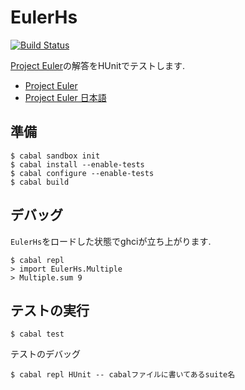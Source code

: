 EulerHs
=======

[![Build Status](https://img.shields.io/travis/yusukegoto/EulerHs.svg?branch=master)](https://travis-ci.org/yusukegoto/EulerHs)

[Project Euler](https://projecteuler.net/problems)の解答をHUnitでテストします.

- [Project Euler](https://projecteuler.net/problems)
- [Project Euler 日本語](http://odz.sakura.ne.jp/projecteuler/)

## 準備

````
$ cabal sandbox init
$ cabal install --enable-tests
$ cabal configure --enable-tests
$ cabal build
````

## デバッグ

`EulerHs`をロードした状態でghciが立ち上がります.

````
$ cabal repl
> import EulerHs.Multiple
> Multiple.sum 9
````

## テストの実行

````
$ cabal test
````

テストのデバッグ
````
$ cabal repl HUnit -- cabalファイルに書いてあるsuite名
````
